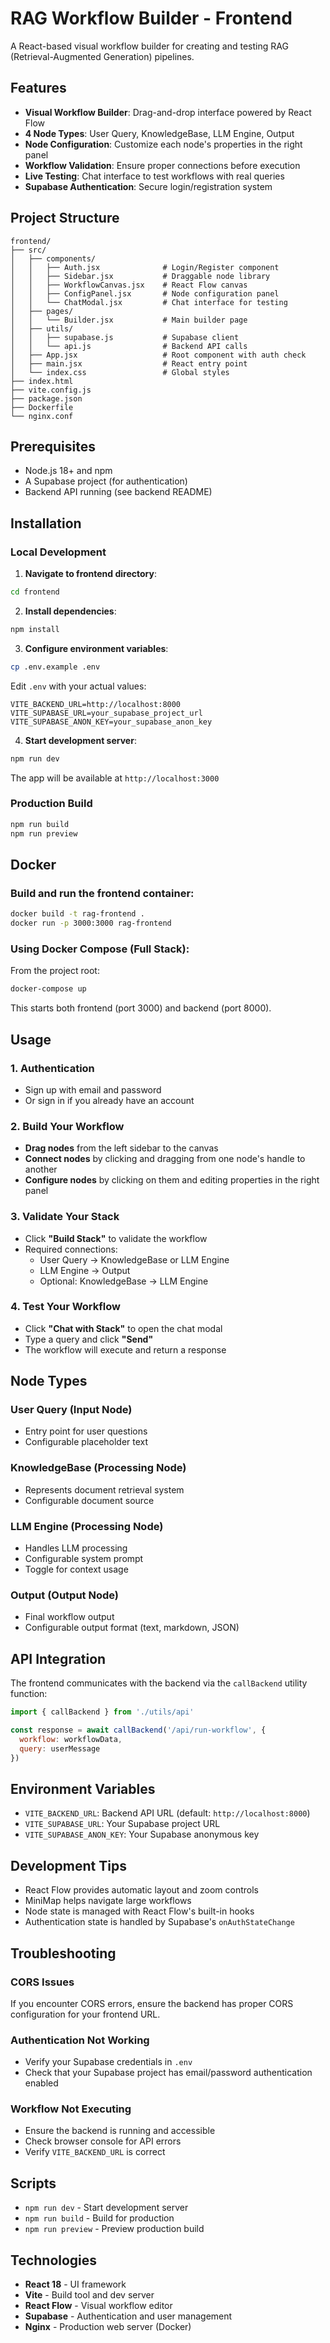 # RAG Workflow Builder - Frontend

A React-based visual workflow builder for creating and testing RAG (Retrieval-Augmented Generation) pipelines.

## Features

- **Visual Workflow Builder**: Drag-and-drop interface powered by React Flow
- **4 Node Types**: User Query, KnowledgeBase, LLM Engine, Output
- **Node Configuration**: Customize each node's properties in the right panel
- **Workflow Validation**: Ensure proper connections before execution
- **Live Testing**: Chat interface to test workflows with real queries
- **Supabase Authentication**: Secure login/registration system

## Project Structure

```
frontend/
├── src/
│   ├── components/
│   │   ├── Auth.jsx              # Login/Register component
│   │   ├── Sidebar.jsx           # Draggable node library
│   │   ├── WorkflowCanvas.jsx    # React Flow canvas
│   │   ├── ConfigPanel.jsx       # Node configuration panel
│   │   └── ChatModal.jsx         # Chat interface for testing
│   ├── pages/
│   │   └── Builder.jsx           # Main builder page
│   ├── utils/
│   │   ├── supabase.js           # Supabase client
│   │   └── api.js                # Backend API calls
│   ├── App.jsx                   # Root component with auth check
│   ├── main.jsx                  # React entry point
│   └── index.css                 # Global styles
├── index.html
├── vite.config.js
├── package.json
├── Dockerfile
└── nginx.conf
```

## Prerequisites

- Node.js 18+ and npm
- A Supabase project (for authentication)
- Backend API running (see backend README)

## Installation

### Local Development

1. **Navigate to frontend directory**:
```bash
cd frontend
```

2. **Install dependencies**:
```bash
npm install
```

3. **Configure environment variables**:
```bash
cp .env.example .env
```

Edit `.env` with your actual values:
```
VITE_BACKEND_URL=http://localhost:8000
VITE_SUPABASE_URL=your_supabase_project_url
VITE_SUPABASE_ANON_KEY=your_supabase_anon_key
```

4. **Start development server**:
```bash
npm run dev
```

The app will be available at `http://localhost:3000`

### Production Build

```bash
npm run build
npm run preview
```

## Docker

### Build and run the frontend container:

```bash
docker build -t rag-frontend .
docker run -p 3000:3000 rag-frontend
```

### Using Docker Compose (Full Stack):

From the project root:

```bash
docker-compose up
```

This starts both frontend (port 3000) and backend (port 8000).

## Usage

### 1. Authentication
- Sign up with email and password
- Or sign in if you already have an account

### 2. Build Your Workflow
- **Drag nodes** from the left sidebar to the canvas
- **Connect nodes** by clicking and dragging from one node's handle to another
- **Configure nodes** by clicking on them and editing properties in the right panel

### 3. Validate Your Stack
- Click **"Build Stack"** to validate the workflow
- Required connections:
  - User Query → KnowledgeBase or LLM Engine
  - LLM Engine → Output
  - Optional: KnowledgeBase → LLM Engine

### 4. Test Your Workflow
- Click **"Chat with Stack"** to open the chat modal
- Type a query and click **"Send"**
- The workflow will execute and return a response

## Node Types

### User Query (Input Node)
- Entry point for user questions
- Configurable placeholder text

### KnowledgeBase (Processing Node)
- Represents document retrieval system
- Configurable document source

### LLM Engine (Processing Node)
- Handles LLM processing
- Configurable system prompt
- Toggle for context usage

### Output (Output Node)
- Final workflow output
- Configurable output format (text, markdown, JSON)

## API Integration

The frontend communicates with the backend via the `callBackend` utility function:

```javascript
import { callBackend } from './utils/api'

const response = await callBackend('/api/run-workflow', {
  workflow: workflowData,
  query: userMessage
})
```

## Environment Variables

- `VITE_BACKEND_URL`: Backend API URL (default: `http://localhost:8000`)
- `VITE_SUPABASE_URL`: Your Supabase project URL
- `VITE_SUPABASE_ANON_KEY`: Your Supabase anonymous key

## Development Tips

- React Flow provides automatic layout and zoom controls
- MiniMap helps navigate large workflows
- Node state is managed with React Flow's built-in hooks
- Authentication state is handled by Supabase's `onAuthStateChange`

## Troubleshooting

### CORS Issues
If you encounter CORS errors, ensure the backend has proper CORS configuration for your frontend URL.

### Authentication Not Working
- Verify your Supabase credentials in `.env`
- Check that your Supabase project has email/password authentication enabled

### Workflow Not Executing
- Ensure the backend is running and accessible
- Check browser console for API errors
- Verify `VITE_BACKEND_URL` is correct

## Scripts

- `npm run dev` - Start development server
- `npm run build` - Build for production
- `npm run preview` - Preview production build

## Technologies

- **React 18** - UI framework
- **Vite** - Build tool and dev server
- **React Flow** - Visual workflow editor
- **Supabase** - Authentication and user management
- **Nginx** - Production web server (Docker)
